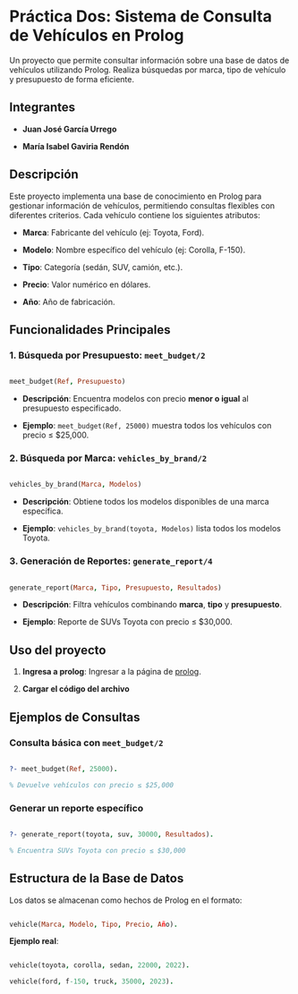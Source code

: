 # Práctica Dos: Sistema de Consulta de Vehículos en Prolog

Un proyecto que permite consultar información sobre una base de datos de vehículos utilizando Prolog. Realiza búsquedas por marca, tipo de vehículo y presupuesto de forma eficiente.

## Integrantes

- **Juan José García Urrego**

- **María Isabel Gaviria Rendón**

## Descripción

Este proyecto implementa una base de conocimiento en Prolog para gestionar información de vehículos, permitiendo consultas flexibles con diferentes criterios. Cada vehículo contiene los siguientes atributos:

- **Marca**: Fabricante del vehículo (ej: Toyota, Ford).

- **Modelo**: Nombre específico del vehículo (ej: Corolla, F-150).

- **Tipo**: Categoría (sedán, SUV, camión, etc.).

- **Precio**: Valor numérico en dólares.

- **Año**: Año de fabricación.

## Funcionalidades Principales

### 1. Búsqueda por Presupuesto: `meet_budget/2`

```prolog

meet_budget(Ref, Presupuesto)

```

- **Descripción**: Encuentra modelos con precio **menor o igual** al presupuesto especificado.

- **Ejemplo**: `meet_budget(Ref, 25000)` muestra todos los vehículos con precio ≤ $25,000.

### 2. Búsqueda por Marca: `vehicles_by_brand/2`

```prolog

vehicles_by_brand(Marca, Modelos)

```

- **Descripción**: Obtiene todos los modelos disponibles de una marca específica.

- **Ejemplo**: `vehicles_by_brand(toyota, Modelos)` lista todos los modelos Toyota.

### 3. Generación de Reportes: `generate_report/4`

```prolog

generate_report(Marca, Tipo, Presupuesto, Resultados)

```

- **Descripción**: Filtra vehículos combinando **marca**, **tipo** y **presupuesto**.

- **Ejemplo**: Reporte de SUVs Toyota con precio ≤ $30,000.

## Uso del proyecto

1. **Ingresa a prolog**: Ingresar a la página de [prolog](https://swish.swi-prolog.org/).

2. **Cargar el código del archivo**


## Ejemplos de Consultas

### Consulta básica con `meet_budget/2`

```prolog

?- meet_budget(Ref, 25000).

% Devuelve vehículos con precio ≤ $25,000

```

### Generar un reporte específico

```prolog

?- generate_report(toyota, suv, 30000, Resultados).

% Encuentra SUVs Toyota con precio ≤ $30,000

```

## Estructura de la Base de Datos

Los datos se almacenan como hechos de Prolog en el formato:

```prolog

vehicle(Marca, Modelo, Tipo, Precio, Año).

```

**Ejemplo real**:

```prolog

vehicle(toyota, corolla, sedan, 22000, 2022).

vehicle(ford, f-150, truck, 35000, 2023).

```